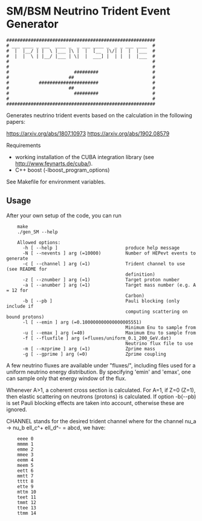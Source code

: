 #  SM/BSM Neutrino Trident Event Generator 


    #######################################################
    # ___ ____ _ ___  ____ _  _ ___ ____ _  _ _ ___ ____  #
    #  |  |__/ | |  \ |___ |\ |  |  [__  |\/| |  |  |___  #
    #  |  |  \ | |__/ |___ | \|  |  ___] |  | |  |  |___  #
    #                                                     #
    #                                                     # 
    #                        #########                    # 
    #                      ##                             # 
    #           ######################                    # 
    #                      ##                             #
    #                        #########                    #
    #                                                     #
    #######################################################


Generates neutrino trident events based on the calculation in the following papers:

https://arxiv.org/abs/1807.10973
https://arxiv.org/abs/1902.08579

Requirements
- working installation of the CUBA integration library (see http://www.feynarts.de/cuba/).
- C++ boost (-lboost_program_options)

See Makefile for environment variables.

## Usage

After your own setup of the code, you can run

```
	make 
	./gen_SM --help

	Allowed options:
	  -h [ --help ]                         produce help message
	  -N [ --nevents ] arg (=10000)         Number of HEPevt events to generate
	  -c [ --channel ] arg (=1)             Trident channel to use (see README for 
	                                        definition)
	  -z [ --znumber ] arg (=1)             Target proton number
	  -a [ --anumber ] arg (=1)             Target mass number (e.g. A = 12 for 
	                                        Carbon)
	  -b [ --pb ]                           Pauli blocking (only include if 
	                                        computing scattering on bound protons)
	  -l [ --emin ] arg (=0.100000000000000005551)
	                                        Minimum Enu to sample from
	  -u [ --emax ] arg (=40)               Maximum Enu to sample from
	  -f [ --fluxfile ] arg (=fluxes/uniform_0.1_200_GeV.dat)
	                                        Neutrino flux file to use
	  -m [ --mzprime ] arg (=1)             Zprime mass
	  -g [ --gprime ] arg (=0)              Zprime coupling

```

A few neutrino fluxes are available under "fluxes/", including files used for a uniform neutrino energy distribution. By specifying 'emin' and 'emax', one can sample only that energy window of the flux.

Whenever A>1, a coherent cross section is calculated. For A=1, if Z=0 (Z=1), then elastic scattering on neutrons (protons) is calculated. If option -b(--pb) is set Pauli blocking effects are taken into account, otherwise these are ignored.

CHANNEL stands for the desired trident channel where for the channel nu_a -> nu_b ell_c^+ ell_d^- = abcd, we have:

```	
	eeee 0
	mmmm 1
	emme 2
	mmee 3
	eemm 4
	meem 5
	eett 6
	mmtt 7
	tttt 8
	ette 9
	mttm 10
	teet 11
	tmmt 12
	ttee 13
	ttmm 14
```